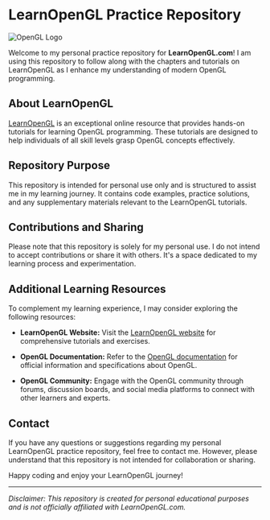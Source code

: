 # LearnOpenGL Practice Repository

![OpenGL Logo](https://img.shields.io/badge/opengl-3.3-brightgreen?style=for-the-badge&logo=opengl)

Welcome to my personal practice repository for **LearnOpenGL.com**! I am using this repository to follow along with the chapters and tutorials on LearnOpenGL as I enhance my understanding of modern OpenGL programming.

## About LearnOpenGL

[LearnOpenGL](https://learnopengl.com/) is an exceptional online resource that provides hands-on tutorials for learning OpenGL programming. These tutorials are designed to help individuals of all skill levels grasp OpenGL concepts effectively.

## Repository Purpose

This repository is intended for personal use only and is structured to assist me in my learning journey. It contains code examples, practice solutions, and any supplementary materials relevant to the LearnOpenGL tutorials.

## Contributions and Sharing

Please note that this repository is solely for my personal use. I do not intend to accept contributions or share it with others. It's a space dedicated to my learning process and experimentation.

## Additional Learning Resources

To complement my learning experience, I may consider exploring the following resources:

- **LearnOpenGL Website:** Visit the [LearnOpenGL website](https://learnopengl.com/) for comprehensive tutorials and exercises.

- **OpenGL Documentation:** Refer to the [OpenGL documentation](https://www.opengl.org/documentation/) for official information and specifications about OpenGL.

- **OpenGL Community:** Engage with the OpenGL community through forums, discussion boards, and social media platforms to connect with other learners and experts.

## Contact

If you have any questions or suggestions regarding my personal LearnOpenGL practice repository, feel free to contact me. However, please understand that this repository is not intended for collaboration or sharing.

Happy coding and enjoy your LearnOpenGL journey!

---

*Disclaimer: This repository is created for personal educational purposes and is not officially affiliated with LearnOpenGL.com.*
